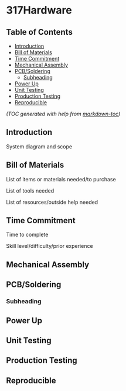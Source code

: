 # 317Hardware

## Table of Contents

- [Introduction](#introduction)
- [Bill of Materials](#bill-of-materials)
- [Time Commitment](#time-commitment)
- [Mechanical Assembly](#mechanical-assembly)
- [PCB/Soldering](#pcbsoldering)
  * [Subheading](#subheading)
- [Power Up](#power-up)
- [Unit Testing](#unit-testing)
- [Production Testing](#production-testing)
- [Reproducible](#reproducible)

_(TOC generated with help from [markdown-toc](https://github.com/jonschlinkert/markdown-toc))_

## Introduction

System diagram and scope

## Bill of Materials

List of items or materials needed/to purchase

List of tools needed

List of resources/outside help needed

## Time Commitment

Time to complete

Skill level/difficulty/prior experience

## Mechanical Assembly



## PCB/Soldering

### Subheading



## Power Up



## Unit Testing



## Production Testing



## Reproducible
